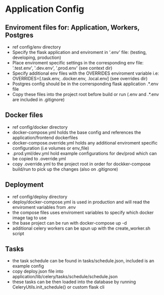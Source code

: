 # Application Config
## Enviroment files for: Application, Workers, Postgres
- ref config/env directory
- Specify the flask application and enviroment in '.env' file: (testing, developing, production)
- Place enviroment specific settings in the corresponding env file: '.test.env', '.dev.env', '.prod.env' (see context dir)
- Specify additional env files with the OVERRIDES enviroment variable i.e: OVERRIDES=[.task.env, .docker.env, .local.env] (see overrides dir)
- Postgres config should be in the corrersponding flask application .*.env file
- Copy these files into the project root before build or run (.env and .*.env are included in .gitignore)

## Docker files
- ref config/docker directory
- docker-compose.yml holds the base config and references the application/frontend dockerfiles
- docker-compose.override.yml holds any additional enviroment specific configuration (i.e volumes or env_file)
- .prod.yml/dev.yml hold example configurations for dev/prod which can be copied to .override.yml
- copy .override.yml to the project root in order for dockker-compose build/run to pick up the changes (also on .gitignore)

## Deployment
- ref config/deploy directory
- deploy/docker-compose.yml is used in production and will read the enviroment variables from .env
- the compose files uses enviroment variables to specify which docker image tag to use
- the base project can be run with docker-compose up -d
- additional celery workers can be spun up with the create_worker.sh script

## Tasks
- the task schedule can be found in tasks/schedule.json, included is an example config
- copy deploy.json file into application/lib/celery/tasks/schedule/schedule.json
- these tasks can be then loaded into the database by running CeleryUtils.init_schedule() or custom flask cli